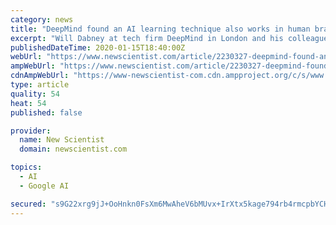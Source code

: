 ```yaml
---
category: news
title: "DeepMind found an AI learning technique also works in human brains"
excerpt: "Will Dabney at tech firm DeepMind in London and his colleagues have found that a recent development in machine learning called distributional reinforcement learning also provides a new explanation ..."
publishedDateTime: 2020-01-15T18:40:00Z
webUrl: "https://www.newscientist.com/article/2230327-deepmind-found-an-ai-learning-technique-also-works-in-human-brains/"
ampWebUrl: "https://www.newscientist.com/article/2230327-deepmind-found-an-ai-learning-technique-also-works-in-human-brains/amp/"
cdnAmpWebUrl: "https://www-newscientist-com.cdn.ampproject.org/c/s/www.newscientist.com/article/2230327-deepmind-found-an-ai-learning-technique-also-works-in-human-brains/amp/"
type: article
quality: 54
heat: 54
published: false

provider:
  name: New Scientist
  domain: newscientist.com

topics:
  - AI
  - Google AI

secured: "s9G22xrg9jJ+OoHnkn0FsXm6MwAheV6bMUvx+IrXtx5kage794rb4rmcpbYCHv+2PNmng23+DFkw+7Ksxviujo1/TryYOivNYS/7USsHhzm5/V7tp+Xv/6cq6hCvX4jHmkl7aA6azobtLv+eri7Z//iMai0mryW5ZVLkIaUme1aecTcoitdOO9Vc7bMEwyMWrLTIL0/EqKyZSzOuQk5NIJzpYMB7OqhvEn2EysML2B2AkKEoVMxSZkss8sXUQ3CTMlVRJZD2DVpYepNp35LBuEkjg0e45W9ZH2/EVT+ytpKe0KnL7CZ2CSqn50Su7pl4;rglry1J05vmLTbiHMxMNug=="
---
```


